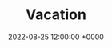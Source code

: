 ---
layout: post
title: "Vacation"
img: Vacation/Vacation_Cover.png
date: 2022-08-25 12:00:00 +0000
description: Description
tag: [Comic]
comic:
    - Vacation/Vacation_Panel1.png
    - Vacation/Vacation_Panel2.png
    - Vacation/Vacation_Panel3.png
    - Vacation/Vacation_Panel4.png
    - Vacation/Vacation_Panel5.png
    - Vacation/Vacation_Panel6.png 
---